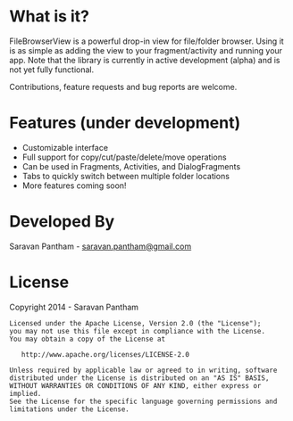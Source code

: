 What is it?
==============

FileBrowserView is a powerful drop-in view for file/folder browser. Using it is as simple as adding the view to your fragment/activity and running your app. Note that the library is currently in active development (alpha) and is not yet fully functional. 

Contributions, feature requests and bug reports are welcome. 

Features (under development)
=============================

* Customizable interface
* Full support for copy/cut/paste/delete/move operations
* Can be used in Fragments, Activities, and DialogFragments
* Tabs to quickly switch between multiple folder locations
* More features coming soon!

Developed By
============

Saravan Pantham - saravan.pantham@gmail.com

License
========

Copyright 2014 - Saravan Pantham

    Licensed under the Apache License, Version 2.0 (the "License");
    you may not use this file except in compliance with the License.
    You may obtain a copy of the License at

       http://www.apache.org/licenses/LICENSE-2.0

    Unless required by applicable law or agreed to in writing, software
    distributed under the License is distributed on an "AS IS" BASIS,
    WITHOUT WARRANTIES OR CONDITIONS OF ANY KIND, either express or implied.
    See the License for the specific language governing permissions and
    limitations under the License.

